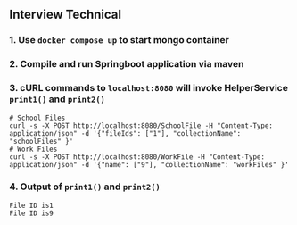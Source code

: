 ## Interview Technical

### 1. Use `docker compose up` to start mongo container
### 2. Compile and run Springboot application via maven
### 3. cURL commands to `localhost:8080` will invoke HelperService `print1()` and `print2()`

```shell
# School Files
curl -s -X POST http://localhost:8080/SchoolFile -H "Content-Type: application/json" -d '{"fileIds": ["1"], "collectionName": "schoolFiles" }'
# Work Files
curl -s -X POST http://localhost:8080/WorkFile -H "Content-Type: application/json" -d '{"name": ["9"], "collectionName": "workFiles" }'
```

### 4. Output of `print1()` and `print2()`

```log
File ID is1
File ID is9
```